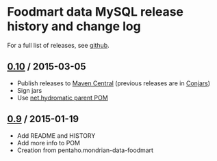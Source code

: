 # Foodmart data MySQL release history and change log

For a full list of releases, see <a href="https://github.com/julianhyde/foodmart-data-mysql/releases">github</a>.

## <a href="https://github.com/julianhyde/foodmart-data-mysql/releases/tag/foodmart-data-mysql-0.10">0.10</a> / 2015-03-05

* Publish releases to <a href="http://search.maven.org/">Maven Central</a>
  (previous releases are in <a href="http://www.conjars.org/">Conjars</a>)
* Sign jars
* Use <a href="https://github.com/julianhyde/hydromatic-parent">net.hydromatic parent POM</a>

## <a href="https://github.com/julianhyde/foodmart-data-mysql/releases/tag/foodmart-data-mysql-0.9">0.9</a> / 2015-01-19

* Add README and HISTORY
* Add more info to POM
* Creation from pentaho.mondrian-data-foodmart
